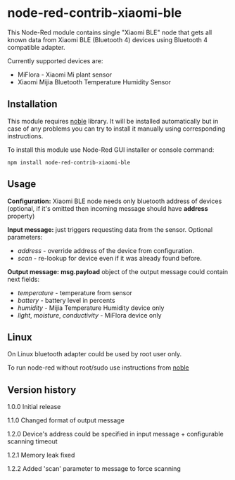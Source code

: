# node-red-contrib-xiaomi-ble

This Node-Red module contains single "Xiaomi BLE" node that gets all known data from Xiaomi BLE (Bluetooth 4) devices 
using Bluetooth 4 compatible adapter.

Currently supported devices are:
* MiFlora - Xiaomi Mi plant sensor
* Xiaomi Mijia Bluetooth Temperature Humidity Sensor

## Installation

This module requires [noble](https://github.com/noble/noble) library. It will be installed automatically but in case 
of any problems you can try to install it manually using corresponding instructions.

To install this module use Node-Red GUI installer or console command:

```
npm install node-red-contrib-xiaomi-ble
```

## Usage

**Configuration:** Xiaomi BLE node needs only bluetooth address of devices (optional, if it's omitted then incoming message should have **address** property)

**Input message:** just triggers requesting data from the sensor. Optional parameters:
* _address_ - override address of the device from configuration.
* _scan_ - re-lookup for device even if it was already found before.

**Output message:** **msg.payload** object of the output message could contain next fields:
* _temperature_ - temperature from sensor
* _battery_ - battery level in percents
* _humidity_ - Mijia Temperature Humidity device only
* _light_, _moisture_, _conductivity_ - MiFlora device only

## Linux

On Linux bluetooth adapter could be used by root user only. 

To run node-red without root/sudo use instructions from [noble](https://github.com/noble/noble#running-on-linux)


## Version history


1.0.0 Initial release

1.1.0 Changed format of output message

1.2.0 Device's address could be specified in input message + configurable scanning timeout

1.2.1 Memory leak fixed

1.2.2 Added 'scan' parameter to message to force scanning
